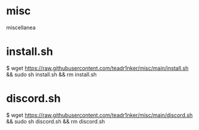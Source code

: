 # misc
miscellanea
# install.sh
$ wget https://raw.githubusercontent.com/teadr1nker/misc/main/install.sh && sudo sh install.sh && rm install.sh
# discord.sh
$ wget https://raw.githubusercontent.com/teadr1nker/misc/main/discord.sh && sudo sh discord.sh && rm discord.sh
